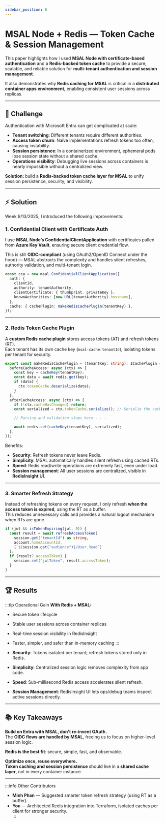 ```yaml
---
sidebar_position: 8
---
```


# MSAL Node + Redis — Token Cache & Session Management

This paper highlights how I used **MSAL Node with certificate-based authentication** and a **Redis-backed token cache** to provide a secure, scalable, and reliable solution for **multi-tenant authentication and session management**.

It also demonstrates why **Redis caching for MSAL** is critical in a **distributed container apps environment**, enabling consistent user sessions across replicas.

---

## 🚩 Challenge

Authentication with Microsoft Entra can get complicated at scale:

- **Tenant switching**: Different tenants require different authorities.
- **Access token churn**: Naïve implementations refresh tokens too often, causing instability.
- **Session persistence**: In a containerized environment, ephemeral pods lose session state without a shared cache.
- **Operations visibility**: Debugging live sessions across containers is nearly impossible without a centralized view.

**Solution:** build a **Redis-backed token cache layer for MSAL** to unify session persistence, security, and visibility.

---

## ⚡ Solution

Week 9/13/2025, I introduced the following improvements:

### 1. Confidential Client with Certificate Auth

I use **MSAL Node’s ConfidentialClientApplication** with certificates pulled from **Azure Key Vault**, ensuring secure client credential flow.

This is still **OIDC-compliant** (using OAuth2/OpenID Connect under the hood) — MSAL abstracts the complexity and handles silent refreshes, authority validation, and multi-tenant login.

```ts
const cca = new msal.ConfidentialClientApplication({
  auth: {
    clientId,
    authority: tenantAuthority,
    clientCertificate: { thumbprint, privateKey },
    knownAuthorities: [new URL(tenantAuthority).hostname],
  },
  cache: { cachePlugin: makeRedisCachePlugin(tenantKey) },
});
```

---

### 2. Redis Token Cache Plugin

A **custom Redis cache plugin** stores access tokens (AT) and refresh tokens (RT).  
Each tenant has its own cache key (`msal-cache:tenantId`), isolating tokens per tenant for security.

```ts
export const makeRedisCachePlugin = (tenantKey: string): ICachePlugin => ({
  beforeCacheAccess: async (ctx) => {
    const key = cacheKey(tenantKey);
    const data = await redis.get(key);
    if (data) {
      ctx.tokenCache.deserialize(data);
    }
  },
  afterCacheAccess: async (ctx) => {
    if (!ctx.cacheHasChanged) return;
    const serialized = ctx.tokenCache.serialize(); // Serialie the cache

    // Parsing and validation steps here . . .

    await redis.set(cacheKey(tenantKey), serialized);
  },
});
```

Benefits:

- **Security**: Refresh tokens never leave Redis.
- **Simplicity**: MSAL automatically handles silent refresh using cached RTs.
- **Speed**: Redis read/write operations are extremely fast, even under load.
- **Session management**: All user sessions are centralized, visible in **RedisInsight UI**.

---

### 3. Smarter Refresh Strategy

Instead of refreshing tokens on every request, I only refresh **when the access token is expired**, using the RT as a buffer.  
This reduces unnecessary calls and provides a natural logout mechanism when RTs are gone.

```ts
if (jwt && isTokenExpiring(jwt, 0)) {
  const result = await refreshAccessToken(
    session.get("tenantId") as string,
    account.homeAccountId,
    [`${session.get("audience")}/User.Read`]
  );
  if (result?.accessToken) {
    session.set("jwtToken", result.accessToken);
  }
}
```

---

## 🏆 Results

:::tip Operational Gain
**With Redis + MSAL:**

- Secure token lifecycle
- Stable user sessions across container replicas
- Real-time session visibility in RedisInsight
- Faster, simpler, and safer than in-memory caching
  :::

- **Security**: Tokens isolated per tenant; refresh tokens stored only in Redis.
- **Simplicity**: Centralized session logic removes complexity from app code.
- **Speed**: Sub-millisecond Redis access accelerates silent refresh.
- **Session Management**: RedisInsight UI lets ops/debug teams inspect active sessions directly.

---

## 📚 Key Takeaways

**Build on Entra with MSAL, don’t re-invent OAuth.**  
The **OIDC flows are handled by MSAL**, freeing us to focus on higher-level session logic.

**Redis is the best fit**: secure, simple, fast, and observable.

**Optimize once, reuse everywhere.**  
**Token caching and session persistence** should live in a **shared cache layer**, not in every container instance.

---

:::info Other Contributors

- **Minh Phan** — Suggested smarter token refresh strategy (using RT as a buffer).
- **You** — Architected Redis integration into Terraform, isolated caches per client for stronger security.  
  :::
